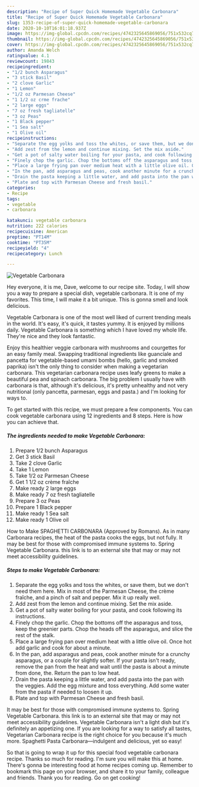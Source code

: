 ```yaml
---
description: "Recipe of Super Quick Homemade Vegetable Carbonara"
title: "Recipe of Super Quick Homemade Vegetable Carbonara"
slug: 1353-recipe-of-super-quick-homemade-vegetable-carbonara
date: 2020-10-10T16:01:18.937Z
image: https://img-global.cpcdn.com/recipes/4742325645869056/751x532cq70/vegetable-carbonara-recipe-main-photo.jpg
thumbnail: https://img-global.cpcdn.com/recipes/4742325645869056/751x532cq70/vegetable-carbonara-recipe-main-photo.jpg
cover: https://img-global.cpcdn.com/recipes/4742325645869056/751x532cq70/vegetable-carbonara-recipe-main-photo.jpg
author: Amanda Welch
ratingvalue: 4.1
reviewcount: 19843
recipeingredient:
- "1/2 bunch Asparagus"
- "3 stick Basil"
- "2 clove Garlic"
- "1 Lemon"
- "1/2 oz Parmesan Cheese"
- "1 1/2 oz crme frache"
- "2 large eggs"
- "7 oz fresh tagliatelle"
- "3 oz Peas"
- "1 Black pepper"
- "1 Sea salt"
- "1 Olive oil"
recipeinstructions:
- "Separate the egg yolks and toss the whites, or save them, but we don&#39;t need them here. Mix in most of the Parmesan Cheese, the crème fraîche, and a pinch of salt and pepper. Mix it up really well."
- "Add zest from the lemon and continue mixing. Set the mix aside."
- "Get a pot of salty water boiling for your pasta, and cook following its instructions."
- "Finely chop the garlic. Chop the bottoms off the asparagus and toss, keep the greenier parts. Chop the heads off the asparagus, and slice the rest of the stalk."
- "Place a large frying pan over medium heat with a little olive oil. Once hot add garlic and cook for about a minute."
- "In the pan, add asparagus and peas, cook another minute for a crunchy asparagus, or a couple for slightly softer. If your pasta isn&#39;t ready, remove the pan from the heat and wait until the pasta is about a minute from done, the. Return the pan to low heat."
- "Drain the pasta keeping a little water, and add pasta into the pan with the veggies. Add the egg mixture and toss everything. Add some water from the pasta if needed to loosen it up."
- "Plate and top with Parmesan Cheese and fresh basil."
categories:
- Recipe
tags:
- vegetable
- carbonara

katakunci: vegetable carbonara 
nutrition: 222 calories
recipecuisine: American
preptime: "PT14M"
cooktime: "PT35M"
recipeyield: "4"
recipecategory: Lunch

---
```



![Vegetable Carbonara](https://img-global.cpcdn.com/recipes/4742325645869056/751x532cq70/vegetable-carbonara-recipe-main-photo.jpg)

Hey everyone, it is me, Dave, welcome to our recipe site. Today, I will show you a way to prepare a special dish, vegetable carbonara. It is one of my favorites. This time, I will make it a bit unique. This is gonna smell and look delicious.

Vegetable Carbonara is one of the most well liked of current trending meals in the world. It's easy, it's quick, it tastes yummy. It is enjoyed by millions daily. Vegetable Carbonara is something which I have loved my whole life. They're nice and they look fantastic.

Enjoy this healthier veggie carbonara with mushrooms and courgettes for an easy family meal. Swapping traditional ingredients like guanciale and pancetta for vegetable-based umami bombs (hello, garlic and smoked paprika) isn&#39;t the only thing to consider when making a vegetarian carbonara. This vegetarian carbonara recipe uses leafy greens to make a beautiful pea and spinach carbonara. The big problem I usually have with carbonara is that, although it&#39;s delicious, it&#39;s pretty unhealthy and not very nutritional (only pancetta, parmesan, eggs and pasta.) and I&#39;m looking for ways to.


To get started with this recipe, we must prepare a few components. You can cook vegetable carbonara using 12 ingredients and 8 steps. Here is how you can achieve that.

<!--inarticleads1-->

##### The ingredients needed to make Vegetable Carbonara:

1. Prepare 1/2 bunch Asparagus
1. Get 3 stick Basil
1. Take 2 clove Garlic
1. Take 1 Lemon
1. Take 1/2 oz Parmesan Cheese
1. Get 1 1/2 oz crème fraîche
1. Make ready 2 large eggs
1. Make ready 7 oz fresh tagliatelle
1. Prepare 3 oz Peas
1. Prepare 1 Black pepper
1. Make ready 1 Sea salt
1. Make ready 1 Olive oil


How to Make SPAGHETTI CARBONARA (Approved by Romans). As in many Carbonara recipes, the heat of the pasta cooks the eggs, but not fully. It may be best for those with compromised immune systems to. Spring Vegetable Carbonara. this link is to an external site that may or may not meet accessibility guidelines. 

<!--inarticleads2-->

##### Steps to make Vegetable Carbonara:

1. Separate the egg yolks and toss the whites, or save them, but we don&#39;t need them here. Mix in most of the Parmesan Cheese, the crème fraîche, and a pinch of salt and pepper. Mix it up really well.
1. Add zest from the lemon and continue mixing. Set the mix aside.
1. Get a pot of salty water boiling for your pasta, and cook following its instructions.
1. Finely chop the garlic. Chop the bottoms off the asparagus and toss, keep the greenier parts. Chop the heads off the asparagus, and slice the rest of the stalk.
1. Place a large frying pan over medium heat with a little olive oil. Once hot add garlic and cook for about a minute.
1. In the pan, add asparagus and peas, cook another minute for a crunchy asparagus, or a couple for slightly softer. If your pasta isn&#39;t ready, remove the pan from the heat and wait until the pasta is about a minute from done, the. Return the pan to low heat.
1. Drain the pasta keeping a little water, and add pasta into the pan with the veggies. Add the egg mixture and toss everything. Add some water from the pasta if needed to loosen it up.
1. Plate and top with Parmesan Cheese and fresh basil.


It may be best for those with compromised immune systems to. Spring Vegetable Carbonara. this link is to an external site that may or may not meet accessibility guidelines. Vegetable Carbonara isn&#39;t a light dish but it&#39;s definitely an appetizing one. If you are looking for a way to satisfy all tastes, Vegetarian Carbonara recipe is the right choice for you because it&#39;s much more. Spaghetti Pasta Carbonara—indulgent and delicious, yet so easy! 

So that is going to wrap it up for this special food vegetable carbonara recipe. Thanks so much for reading. I'm sure you will make this at home. There's gonna be interesting food at home recipes coming up. Remember to bookmark this page on your browser, and share it to your family, colleague and friends. Thank you for reading. Go on get cooking!
